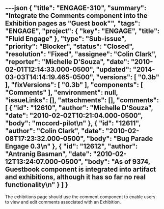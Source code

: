 ---json
{
  "title": "ENGAGE-310",
  "summary": "Integrate the Comments component into the Exhibition pages as \"Guest book\"",
  "tags": "ENGAGE",
  "project": {
    "key": "ENGAGE",
    "title": "Fluid Engage"
  },
  "type": "Sub-issue",
  "priority": "Blocker",
  "status": "Closed",
  "resolution": "Fixed",
  "assignee": "Colin Clark",
  "reporter": "Michelle D'Souza",
  "date": "2010-02-01T12:14:33.000-0500",
  "updated": "2014-03-03T14:14:19.465-0500",
  "versions": [
    "0.3b"
  ],
  "fixVersions": [
    "0.3b"
  ],
  "components": [
    "Comments"
  ],
  "environment": null,
  "issueLinks": [],
  "attachments": [],
  "comments": [
    {
      "id": "12610",
      "author": "Michelle D'Souza",
      "date": "2010-02-02T10:21:04.000-0500",
      "body": "mccord-pilot\n"
    },
    {
      "id": "12611",
      "author": "Colin Clark",
      "date": "2010-02-08T17:23:32.000-0500",
      "body": "Bug Parade Engage 0.3\n"
    },
    {
      "id": "12612",
      "author": "Antranig Basman",
      "date": "2010-02-12T13:24:07.000-0500",
      "body": "As of 9374, Guestbook component is integrated into artifact and exhibitions, although it has so far no real functionality\n"
    }
  ]
}
---
The exhibitions page should use the comment component to enable users to view and edit comments associated with an Exhibition.

        